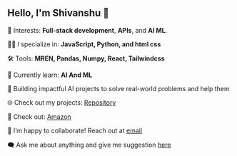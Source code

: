   ## Hello, I'm Shivanshu 👋

 🌟 Interests: **Full-stack development**, **APIs**, and **AI ML**.
 
 👨‍💻 I specialize in: **JavaScript, Python, and html css** 
 
 🛠️ Tools: **MREN, Pandas, Numpy, React, Tailwindcss**
 
 🚀 Currently learn: **AI And ML**
 
 🎯 Building impactful AI projects to solve real-world problems and help them 

🌐 Check out my projects: [ Repository ](https://github.com/shivanshuchaturvedii?tab=repositories)

📂 Check out: [Amazon](https://github.com/shivanshuchaturvedii/amozon-project.git) 

 📝 I’m happy to collaborate! Reach out at [email](shivanshuchaturvedi657@gmail.com)

🗨️ Ask me about anything and give me suggestion [here](https://github.com/issues?q=is%3Aopen+is%3Aissue+archived%3Afalse+linked%3Apr+-label%3Abug+updated%3A%3C2024-12-11+comments%3A%3E50+updated%3A%3E2025-01-08+sort%3Areactions-heart-desc+author%3Ashivanshuchaturvedii)
